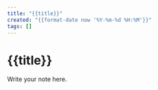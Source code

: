 ```yaml
---
title: "{{title}}"
created: "{{format-date now '%Y-%m-%d %H:%M'}}"
tags: []
---
```


# {{title}}

Write your note here.
